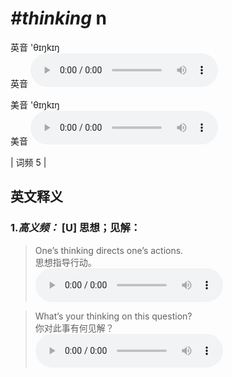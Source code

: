 # ***\#thinking*** n
英音 'θɪŋkɪŋ  
英音
<audio src="./media/thinking-B.aac" controls="controls"></audio>

美音 'θɪŋkɪŋ  
美音
<audio src="./media/thinking.aac" controls="controls"></audio>



| 词频 5 |  

英文释义
---
### 1.*高义频：* **[U] 思想；见解：**  

 > One’s thinking directs one’s actions.  
 > 思想指导行动。    
<audio src="./media/thinking-1.aac" controls="controls"></audio>

 > What’s your thinking on this question?  
 > 你对此事有何见解？    
<audio src="./media/thinking-2.aac" controls="controls"></audio>


